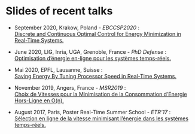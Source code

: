 # Slides of recent talks

* September 2020, Krakow, Poland - *EBCCSP2020* :  
		[Discrete and Continuous Optimal Control for Energy Minimization in Real-Time Systems.](https://raw.githubusercontent.com/ExploitingJobVariability/SlidesRecentTalks/main/SlidesEBCCSP2020.pdf?inline=true)
		
* June 2020, LIG, Inria, UGA, Grenoble, France - *PhD Defense* :  
    [Optimisation d’énergie en-ligne pour les systèmes temps-réels.](https://gitlab.inria.fr/splassar/slides-of-recent-talks/-/raw/master/PhDDefense_June2020.pdf?inline=true)

* Mai 2020, EPFL, Lausanne, Suisse :  
    [Saving Energy By Tuning Processor Speed in Real-Time Systems.](https://gitlab.inria.fr/splassar/slides-of-recent-talks/-/raw/master/Mai2020.pdf?inline=true)

* November 2019, Angers, France - *MSR2019* :  
    [Choix de Vitesses pour la Minimisation de la Consommation d’Energie Hors-Ligne en O(n).](https://raw.githubusercontent.com/ExploitingJobVariability/SlidesRecentTalks/main/MSRSlides2019.pdf?inline=true)
    
* August 2017, Paris, Poster Real-Time Summer School - *ETR‘17* :  
    [Sélection en ligne de la vitesse minimisant l’énergie dans les systèmes temps-réels.](https://raw.githubusercontent.com/ExploitingJobVariability/SlidesRecentTalks/main/PosterEcoleEte.pdf?inline=true)
